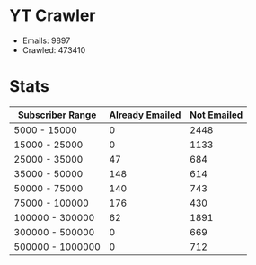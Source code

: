 # YT Crawler
- Emails: 9897
- Crawled: 473410

# Stats
| Subscriber Range  | Already Emailed | Not Emailed |
|-------|-------|-------|
| 5000 - 15000 | 0 | 2448 |
| 15000 - 25000 | 0 | 1133 |
| 25000 - 35000 | 47 | 684 |
| 35000 - 50000 | 148 | 614 |
| 50000 - 75000 | 140 | 743 |
| 75000 - 100000 | 176 | 430 |
| 100000 - 300000 | 62 | 1891 |
| 300000 - 500000 | 0 | 669 |
| 500000 - 1000000 | 0 | 712 |
